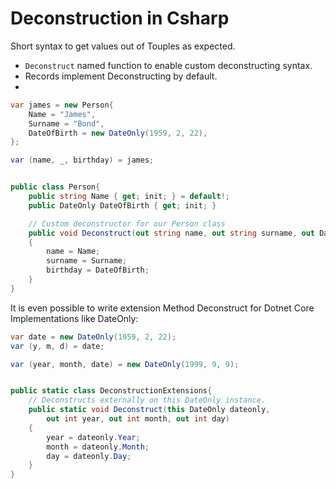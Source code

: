 # Deconstruction in Csharp
Short syntax to get values out of Touples as expected.
- `Deconstruct` named function to enable custom deconstructing syntax.
- Records implement Deconstructing by default.
- 

```cs
var james = new Person{
    Name = "James",
    Surname = "Bond",
    DateOfBirth = new DateOnly(1959, 2, 22),
};

var (name, _, birthday) = james;


public class Person{
    public string Name { get; init; } = default!;
    public DateOnly DateOfBirth { get; init; }

    // Custom deconstructor for our Person class
    public void Deconstruct(out string name, out string surname, out DateOnly birthday)
    {
        name = Name;
        surname = Surname;
        birthday = DateOfBirth;
    }
}
```

It is even possible to write extension Method Deconstruct for Dotnet Core Implementations like DateOnly:

```cs
var date = new DateOnly(1959, 2, 22);
var (y, m, d) = date;

var (year, month, date) = new DateOnly(1999, 9, 9);


public static class DeconstructionExtensions{
    // Deconstructs externally on this DateOnly instance.
    public static void Deconstruct(this DateOnly dateonly, 
        out int year, out int month, out int day)
    {
        year = dateonly.Year;
        month = dateonly.Month;
        day = dateonly.Day;
    }
}
```